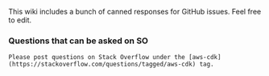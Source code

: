 This wiki includes a bunch of canned responses for GitHub issues. Feel free to edit.

### Questions that can be asked on SO

```
Please post questions on Stack Overflow under the [aws-cdk](https://stackoverflow.com/questions/tagged/aws-cdk) tag.
```